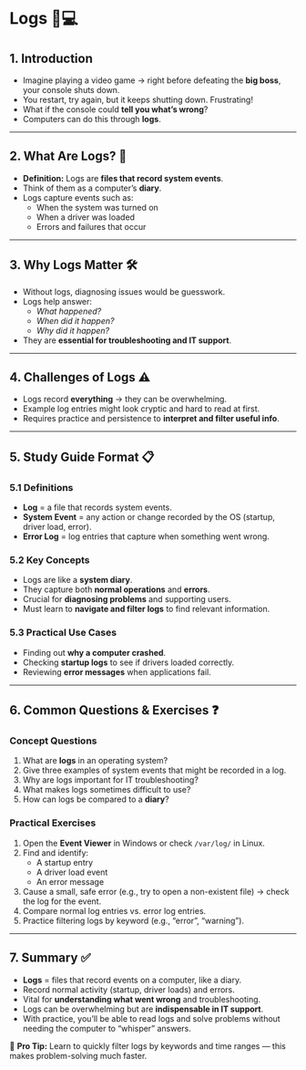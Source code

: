 # Logs 📝💻

## 1. Introduction
- Imagine playing a video game → right before defeating the **big boss**, your console shuts down.  
- You restart, try again, but it keeps shutting down. Frustrating!  
- What if the console could **tell you what’s wrong**?  
- Computers can do this through **logs**.  

---

## 2. What Are Logs? 📖
- **Definition:** Logs are **files that record system events**.  
- Think of them as a computer’s **diary**.  
- Logs capture events such as:  
  - When the system was turned on  
  - When a driver was loaded  
  - Errors and failures that occur  

---

## 3. Why Logs Matter 🛠️
- Without logs, diagnosing issues would be guesswork.  
- Logs help answer:  
  - *What happened?*  
  - *When did it happen?*  
  - *Why did it happen?*  
- They are **essential for troubleshooting and IT support**.  

---

## 4. Challenges of Logs ⚠️
- Logs record **everything** → they can be overwhelming.  
- Example log entries might look cryptic and hard to read at first.  
- Requires practice and persistence to **interpret and filter useful info**.  

---

## 5. Study Guide Format 📋

### 5.1 Definitions
- **Log** = a file that records system events.  
- **System Event** = any action or change recorded by the OS (startup, driver load, error).  
- **Error Log** = log entries that capture when something went wrong.  

### 5.2 Key Concepts
- Logs are like a **system diary**.  
- They capture both **normal operations** and **errors**.  
- Crucial for **diagnosing problems** and supporting users.  
- Must learn to **navigate and filter logs** to find relevant information.  

### 5.3 Practical Use Cases
- Finding out **why a computer crashed**.  
- Checking **startup logs** to see if drivers loaded correctly.  
- Reviewing **error messages** when applications fail.  

---

## 6. Common Questions & Exercises ❓

### Concept Questions
1. What are **logs** in an operating system?  
2. Give three examples of system events that might be recorded in a log.  
3. Why are logs important for IT troubleshooting?  
4. What makes logs sometimes difficult to use?  
5. How can logs be compared to a **diary**?  

### Practical Exercises
1. Open the **Event Viewer** in Windows or check `/var/log/` in Linux.  
2. Find and identify:  
   - A startup entry  
   - A driver load event  
   - An error message  
3. Cause a small, safe error (e.g., try to open a non-existent file) → check the log for the event.  
4. Compare normal log entries vs. error log entries.  
5. Practice filtering logs by keyword (e.g., “error”, “warning”).  

---

## 7. Summary ✅
- **Logs** = files that record events on a computer, like a diary.  
- Record normal activity (startup, driver loads) and errors.  
- Vital for **understanding what went wrong** and troubleshooting.  
- Logs can be overwhelming but are **indispensable in IT support**.  
- With practice, you’ll be able to read logs and solve problems without needing the computer to “whisper” answers.  

🔑 **Pro Tip:** Learn to quickly filter logs by keywords and time ranges — this makes problem-solving much faster.

